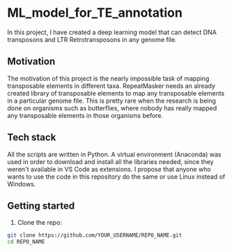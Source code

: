 # ML_model_for_TE_annotation

In this project, I have created a deep learning model that can detect DNA transposons and LTR Retrotransposons in any genome file. 

## Motivation

The motivation of this project is the nearly impossible task of mapping transposable elements in different taxa. 
RepeatMasker needs an already created library of transposable elements to map any transposable elements in a particular genome file. 
This is pretty rare when the research is being done on organisms such as butterflies, where nobody has really mapped any transposable elements in those organisms before.

## Tech stack

All the scripts are written in Python. A virtual environment (Anaconda) was used in order to download and install all the libraries needed, since they weren't available in VS Code as extensions. 
I propose that anyone who wants to use the code in this repository do the same or use Linux instead of Windows.


## Getting started

1. Clone the repo:
```bash
git clone https://github.com/YOUR_USERNAME/REPO_NAME.git
cd REPO_NAME
